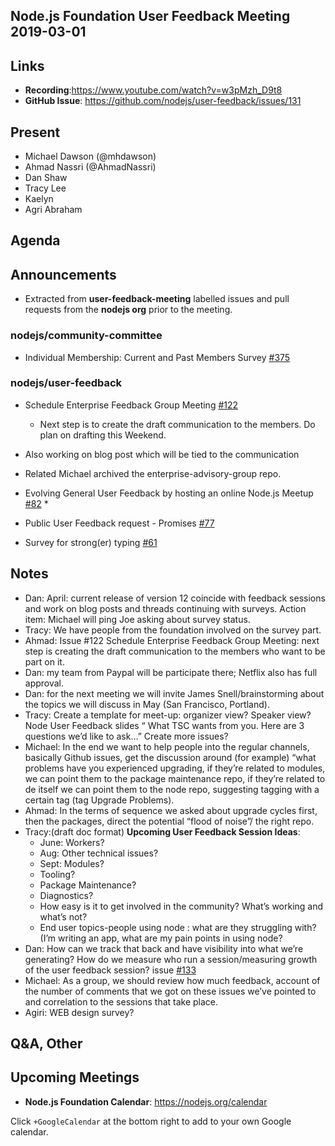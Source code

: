 ## Node.js Foundation User Feedback Meeting 2019-03-01
## Links

* **Recording**:https://www.youtube.com/watch?v=w3pMzh_D9t8
* **GitHub Issue**: https://github.com/nodejs/user-feedback/issues/131

## Present

* Michael Dawson (@mhdawson)
* Ahmad Nassri (@AhmadNassri)
* Dan Shaw
* Tracy Lee
* Kaelyn
* Agri Abraham

## Agenda

## Announcements

* Extracted from **user-feedback-meeting** labelled issues and pull requests from the **nodejs org** prior to the meeting.

### nodejs/community-committee

* Individual Membership: Current and Past Members Survey [#375](https://github.com/nodejs/community-committee/issues/375)

### nodejs/user-feedback

* Schedule Enterprise Feedback Group Meeting [#122](https://github.com/nodejs/user-feedback/issues/122)
  * Next step is to create the draft communication to the members. Do plan on drafting this
    Weekend.
 * Also working on blog post which will be tied to the communication
 * Related Michael archived the enterprise-advisory-group repo.

* Evolving General User Feedback by hosting an online Node.js Meetup [#82](https://github.com/nodejs/user-feedback/issues/82)
  * 

* Public User Feedback request - Promises [#77](https://github.com/nodejs/user-feedback/issues/77)

* Survey for strong(er) typing [#61](https://github.com/nodejs/user-feedback/issues/61)

## Notes
* Dan: April: current release of version 12 coincide with feedback sessions and work on blog posts and threads continuing with surveys. Action item: Michael will ping Joe asking about survey status.
* Tracy: We have people from the foundation involved on the survey part.
* Ahmad: Issue #122 Schedule Enterprise Feedback Group Meeting: next step is creating the draft communication to the members who want to be part on it.
* Dan: my team from Paypal will be participate there; Netflix also has full approval.
* Dan: for the next meeting we will invite James Snell/brainstorming about the topics we will discuss in May (San Francisco, Portland). 
* Tracy: Create a template for meet-up: organizer view? Speaker view? Node User Feedback slides “ What TSC wants from you. Here are 3 questions we’d like to ask…” Create more issues?
* Michael: In the end we want to help people into the regular channels, basically Github issues, get the discussion around (for example) “what problems have you experienced upgrading, if they’re related to modules, we can point them to the package maintenance repo, if they’re related to de itself we can point them to the node repo, suggesting tagging with a certain tag (tag Upgrade Problems).
* Ahmad: In the terms of sequence we asked about upgrade cycles first, then the packages, direct the potential “flood of noise”/ the right repo.
* Tracy:(draft doc format)  **Upcoming User Feedback Session Ideas**: 
  * June: Workers?
  * Aug: Other technical issues?
  * Sept: Modules?
  * Tooling?
  * Package Maintenance?
  * Diagnostics?
  * How easy is it to get involved in the community? What’s working and what’s not?
  * End user topics-people using node : what are they struggling with? (I’m writing an app,
    what are   my pain points in using node? 
* Dan: How can we track that back and have visibility into what we’re generating? How do we measure who run a session/measuring growth of the user feedback session? issue [#133](https://github.com/nodejs/user-feedback/issues/133)
* Michael: As a group, we should review how much feedback, account of the number of comments that we got on these issues we’ve pointed to and correlation to the sessions that take place.
* Agiri: WEB design survey?


## Q&A, Other

## Upcoming Meetings

* **Node.js Foundation Calendar**: https://nodejs.org/calendar

Click `+GoogleCalendar` at the bottom right to add to your own Google calendar.

